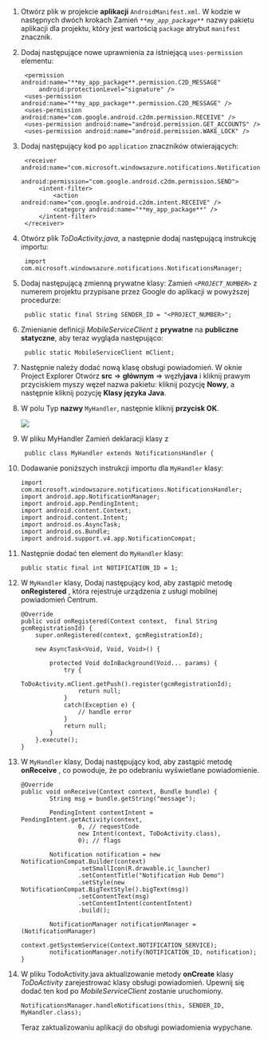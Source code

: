 1. Otwórz plik w projekcie **aplikacji** `AndroidManifest.xml`. W kodzie w następnych dwóch krokach Zamień _`**my_app_package**`_ nazwy pakietu aplikacji dla projektu, który jest wartością `package` atrybut `manifest` znacznik.

2. Dodaj następujące nowe uprawnienia za istniejącą `uses-permission` elementu:

        <permission android:name="**my_app_package**.permission.C2D_MESSAGE"
            android:protectionLevel="signature" />
        <uses-permission android:name="**my_app_package**.permission.C2D_MESSAGE" />
        <uses-permission android:name="com.google.android.c2dm.permission.RECEIVE" />
        <uses-permission android:name="android.permission.GET_ACCOUNTS" />
        <uses-permission android:name="android.permission.WAKE_LOCK" />

3. Dodaj następujący kod po `application` znaczników otwierających:

        <receiver android:name="com.microsoft.windowsazure.notifications.NotificationsBroadcastReceiver"
                                        android:permission="com.google.android.c2dm.permission.SEND">
            <intent-filter>
                <action android:name="com.google.android.c2dm.intent.RECEIVE" />
                <category android:name="**my_app_package**" />
            </intent-filter>
        </receiver>


4. Otwórz plik *ToDoActivity.java*, a następnie dodaj następującą instrukcję importu:

        import com.microsoft.windowsazure.notifications.NotificationsManager;


5. Dodaj następującą zmienną prywatne klasy: Zamień _`<PROJECT_NUMBER>`_ z numerem projektu przypisane przez Google do aplikacji w powyższej procedurze:

        public static final String SENDER_ID = "<PROJECT_NUMBER>";

6. Zmienianie definicji *MobileServiceClient* z **prywatne** na **publiczne statyczne**, aby teraz wygląda następująco:

        public static MobileServiceClient mClient;

7. Następnie należy dodać nową klasę obsługi powiadomień. W oknie Project Explorer Otwórz **src** => **głównym** => węzły**java** i kliknij prawym przyciskiem myszy węzeł nazwa pakietu: kliknij pozycję **Nowy**, a następnie kliknij pozycję **Klasy języka Java**.

8. W polu Typ **nazwy** `MyHandler`, następnie kliknij **przycisk OK**.


    ![](./media/app-service-mobile-android-configure-push/android-studio-create-class.png)


9. W pliku MyHandler Zamień deklaracji klasy z

        public class MyHandler extends NotificationsHandler {


10. Dodawanie poniższych instrukcji importu dla `MyHandler` klasy:

        import com.microsoft.windowsazure.notifications.NotificationsHandler;
        import android.app.NotificationManager;
        import android.app.PendingIntent;
        import android.content.Context;
        import android.content.Intent;
        import android.os.AsyncTask;
        import android.os.Bundle;
        import android.support.v4.app.NotificationCompat;


11. Następnie dodać ten element do `MyHandler` klasy:

        public static final int NOTIFICATION_ID = 1;


12. W `MyHandler` klasy, Dodaj następujący kod, aby zastąpić metodę **onRegistered** , która rejestruje urządzenia z usługi mobilnej powiadomień Centrum.

        @Override
        public void onRegistered(Context context,  final String gcmRegistrationId) {
            super.onRegistered(context, gcmRegistrationId);

            new AsyncTask<Void, Void, Void>() {

                protected Void doInBackground(Void... params) {
                    try {
                        ToDoActivity.mClient.getPush().register(gcmRegistrationId);
                        return null;
                    }
                    catch(Exception e) {
                        // handle error             
                    }
                    return null;            
                }
            }.execute();
        }


13. W `MyHandler` klasy, Dodaj następujący kod, aby zastąpić metodę **onReceive** , co powoduje, że po odebraniu wyświetlane powiadomienie.

        @Override
        public void onReceive(Context context, Bundle bundle) {
                String msg = bundle.getString("message");

                PendingIntent contentIntent = PendingIntent.getActivity(context,
                        0, // requestCode
                        new Intent(context, ToDoActivity.class),
                        0); // flags

                Notification notification = new NotificationCompat.Builder(context)
                        .setSmallIcon(R.drawable.ic_launcher)
                        .setContentTitle("Notification Hub Demo")
                        .setStyle(new NotificationCompat.BigTextStyle().bigText(msg))
                        .setContentText(msg)
                        .setContentIntent(contentIntent)
                        .build();

                NotificationManager notificationManager = (NotificationManager)
                        context.getSystemService(Context.NOTIFICATION_SERVICE);
                notificationManager.notify(NOTIFICATION_ID, notification);
        }


14. W pliku TodoActivity.java aktualizowanie metody **onCreate** klasy *ToDoActivity* zarejestrować klasy obsługi powiadomień. Upewnij się dodać ten kod po *MobileServiceClient* zostanie uruchomiony.


        NotificationsManager.handleNotifications(this, SENDER_ID, MyHandler.class);

    Teraz zaktualizowaniu aplikacji do obsługi powiadomienia wypychane.

